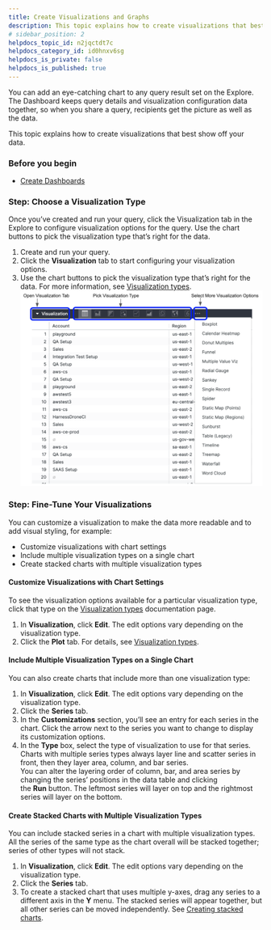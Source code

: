```yaml
---
title: Create Visualizations and Graphs
description: This topic explains how to create visualizations that best show off your data.
# sidebar_position: 2
helpdocs_topic_id: n2jqctdt7c
helpdocs_category_id: id0hnxv6sg
helpdocs_is_private: false
helpdocs_is_published: true
---
```


You can add an eye-catching chart to any query result set on the Explore. The Dashboard keeps query details and visualization configuration data together, so when you share a query, recipients get the picture as well as the data.

This topic explains how to create visualizations that best show off your data.

### Before you begin

* [Create Dashboards](create-dashboards.md)

### Step: Choose a Visualization Type

Once you’ve created and run your query, click the Visualization tab in the Explore to configure visualization options for the query. Use the chart buttons to pick the visualization type that’s right for the data.

1. Create and run your query.
2. Click the **Visualization** tab to start configuring your visualization options.
3. Use the chart buttons to pick the visualization type that’s right for the data. For more information, see [Visualization types](https://docs.looker.com/exploring-data/visualizing-query-results/visualization-types).  
![](./static/create-visualizations-and-graphs-19.png)

### Step: Fine-Tune Your Visualizations

You can customize a visualization to make the data more readable and to add visual styling, for example:

* Customize visualizations with chart settings
* Include multiple visualization types on a single chart
* Create stacked charts with multiple visualization types

#### Customize Visualizations with Chart Settings

To see the visualization options available for a particular visualization type, click that type on the [Visualization types](https://docs.looker.com/exploring-data/visualizing-query-results/visualization-types) documentation page.

1. In **Visualization**, click **Edit**. The edit options vary depending on the visualization type.
2. Click the **Plot** tab. For details, see [Visualization types](https://docs.looker.com/exploring-data/visualizing-query-results/visualization-types).

#### Include Multiple Visualization Types on a Single Chart

You can also create charts that include more than one visualization type:

1. In **Visualization**, click **Edit**. The edit options vary depending on the visualization type.
2. Click the **Series** tab.
3. In the **Customizations** section, you’ll see an entry for each series in the chart. Click the arrow next to the series you want to change to display its customization options.
4. In the **Type** box, select the type of visualization to use for that series.  
Charts with multiple series types always layer line and scatter series in front, then they layer area, column, and bar series.  
You can alter the layering order of column, bar, and area series by changing the series’ positions in the data table and clicking the **Run** button. The leftmost series will layer on top and the rightmost series will layer on the bottom.

#### Create Stacked Charts with Multiple Visualization Types

You can include stacked series in a chart with multiple visualization types. All the series of the same type as the chart overall will be stacked together; series of other types will not stack.

1. In **Visualization**, click **Edit**. The edit options vary depending on the visualization type.
2. Click the **Series** tab.
3. To create a stacked chart that uses multiple y-axes, drag any series to a different axis in the **Y** menu. The stacked series will appear together, but all other series can be moved independently. See [Creating stacked charts](https://docs.looker.com/exploring-data/visualizing-query-results#creating_stacked_charts_with_multiple_visualization_types).

